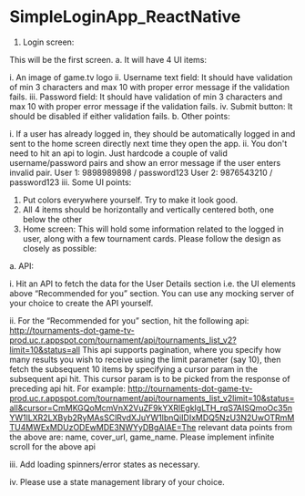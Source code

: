 # SimpleLoginApp_ReactNative

1. Login screen:

This will be the first screen. a. It will have 4 UI items:

i. An image of game.tv logo
ii. Username text field: It should have validation of min 3 characters and max 10 with proper error message if the validation fails.
iii. Password field: It should have validation of min 3 characters and max 10 with proper error message if the validation fails.
iv. Submit button: It should be disabled if either validation fails.
b. Other points:

i. If a user has already logged in, they should be automatically logged in and sent to the home screen directly next time they open the app.
ii. You don't need to hit an api to login. Just hardcode a couple of valid username/password pairs and show an error message if the user enters invalid pair.
  User 1: 9898989898 / password123
  User 2: 9876543210 / password123
iii. Some UI points:
  1. Put colors everywhere yourself. Try to make it look good.
  2. All 4 items should be horizontally and vertically centered both, one below the other
2. Home screen: This will hold some information related to the logged in user, along with a few tournament cards. Please follow the design as closely as possible:



a. API:

i. Hit an API to fetch the data for the User Details section i.e. the UI elements above “Recommended for you” section. You can use any mocking server of your choice to create the API yourself.

ii. For the “Recommended for you” section, hit the following api: http://tournaments-dot-game-tv-prod.uc.r.appspot.com/tournament/api/tournaments_list_v2?limit=10&status=all This api supports pagination, where you specify how many results you wish to receive using the limit parameter (say 10), then fetch the subsequent 10 items by specifying a cursor param in the subsequent api hit. This cursor param is to be picked from the response of preceding api hit. For example: http://tournaments-dot-game-tv-prod.uc.r.appspot.com/tournament/api/tournaments_list_v2limit=10&status=all&cursor=CmMKGQoMcmVnX2VuZF9kYXRlEgkIgLTH_rqS7AISQmoOc35nYW1lLXR2LXByb2RyMAsSClRvdXJuYW1lbnQiIDIxMDQ5NzU3N2UwOTRmMTU4MWExMDUzODEwMDE3NWYyDBgAIAE=The relevant data points from the above are: name, cover_url, game_name. Please implement infinite scroll for the above api

iii. Add loading spinners/error states as necessary.

iv. Please use a state management library of your choice.
